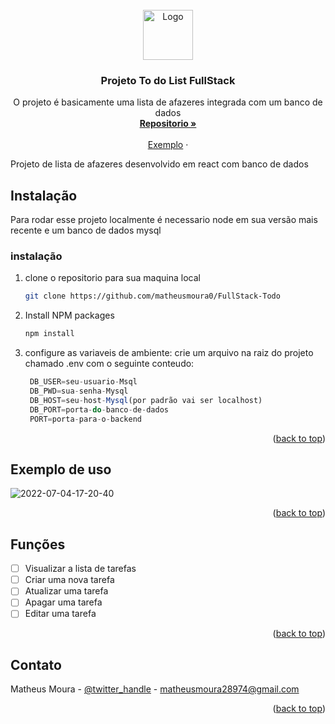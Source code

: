 
<br />
<div align="center">
  <a href="https://github.com/matheusmoura0/FullStack-Todo">
    <img src="https://cdn.discordapp.com/attachments/779206258082185217/993599927437496430/clipboard.png" alt="Logo" width="80" height="80">
  </a>

<h3 align="center">Projeto To do List FullStack</h3>

  <p align="center">
    O projeto é basicamente uma lista de afazeres integrada com um banco de dados
    <br />
    <a href=https://github.com/matheusmoura0/FullStack-Todo><strong> Repositorio »</strong></a>
    <br />
    <br />
    <a href="https://full-front-end.herokuapp.com/">Exemplo</a>
    ·  </p>
</div>

<p> Projeto de lista de afazeres desenvolvido em react com banco de dados</p>



<!-- GETTING STARTED -->
## Instalação

Para rodar esse projeto localmente é necessario node em sua versão mais recente e um banco de dados mysql



### instalação

1. clone o repositorio para sua maquina local
   ```sh
   git clone https://github.com/matheusmoura0/FullStack-Todo
   ```
3. Install NPM packages
   ```sh
   npm install
   ```
4. configure as variaveis de ambiente:
    crie um arquivo na raiz do projeto chamado .env com o seguinte conteudo:
   ```js
    DB_USER=seu-usuario-Msql
    DB_PWD=sua-senha-Mysql
    DB_HOST=seu-host-Mysql(por padrão vai ser localhost)
    DB_PORT=porta-do-banco-de-dados
    PORT=porta-para-o-backend
   ```

<p align="right">(<a href="#top">back to top</a>)</p>



<!-- USAGE EXAMPLES -->
## Exemplo de uso

![2022-07-04-17-20-40](https://user-images.githubusercontent.com/77953986/177213466-c736a8b3-753e-4190-b297-74086821ae95.gif)

<p align="right">(<a href="#top">back to top</a>)</p>



<!-- ROADMAP -->
## Funções

- [ ] Visualizar a lista de tarefas 
- [ ] Criar uma nova tarefa 
- [ ] Atualizar uma tarefa 
- [ ] Apagar uma tarefa
- [ ] Editar uma tarefa

<p align="right">(<a href="#top">back to top</a>)</p>


<!-- CONTACT -->
## Contato

Matheus Moura - [@twitter_handle](https://twitter.com/Matheus08519402) - matheusmoura28974@gmail.com


<p align="right">(<a href="#top">back to top</a>)</p>






[linkedin-shield]: https://img.shields.io/badge/-LinkedIn-black.svg?style=for-the-badge&logo=linkedin&colorB=555
[linkedin-url]: https://www.linkedin.com/in/matheusmoura231/
